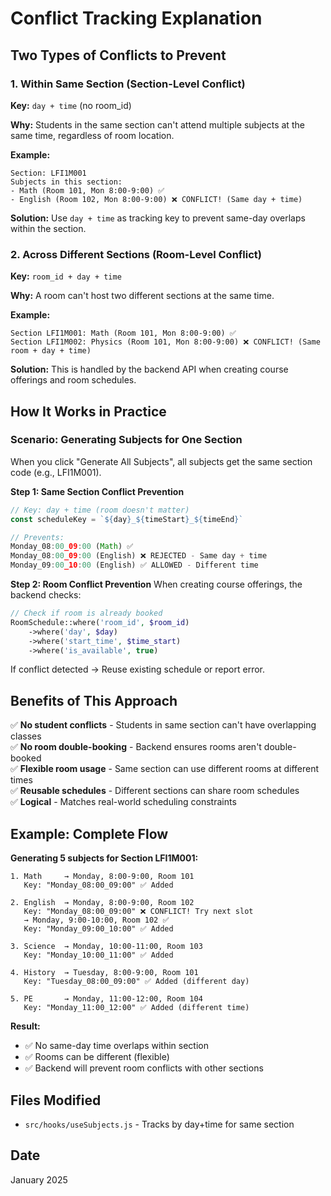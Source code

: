 # Conflict Tracking Explanation

## Two Types of Conflicts to Prevent

### 1. Within Same Section (Section-Level Conflict)

**Key:** `day + time` (no room_id)

**Why:** Students in the same section can't attend multiple subjects at the same time, regardless of room location.

**Example:**

```
Section: LFI1M001
Subjects in this section:
- Math (Room 101, Mon 8:00-9:00) ✅
- English (Room 102, Mon 8:00-9:00) ❌ CONFLICT! (Same day + time)
```

**Solution:** Use `day + time` as tracking key to prevent same-day overlaps within the section.

### 2. Across Different Sections (Room-Level Conflict)

**Key:** `room_id + day + time`

**Why:** A room can't host two different sections at the same time.

**Example:**

```
Section LFI1M001: Math (Room 101, Mon 8:00-9:00) ✅
Section LFI1M002: Physics (Room 101, Mon 8:00-9:00) ❌ CONFLICT! (Same room + day + time)
```

**Solution:** This is handled by the backend API when creating course offerings and room schedules.

## How It Works in Practice

### Scenario: Generating Subjects for One Section

When you click "Generate All Subjects", all subjects get the same section code (e.g., LFI1M001).

**Step 1: Same Section Conflict Prevention**

```javascript
// Key: day + time (room doesn't matter)
const scheduleKey = `${day}_${timeStart}_${timeEnd}`

// Prevents:
Monday_08:00_09:00 (Math) ✅
Monday_08:00_09:00 (English) ❌ REJECTED - Same day + time
Monday_09:00_10:00 (English) ✅ ALLOWED - Different time
```

**Step 2: Room Conflict Prevention**
When creating course offerings, the backend checks:

```php
// Check if room is already booked
RoomSchedule::where('room_id', $room_id)
    ->where('day', $day)
    ->where('start_time', $time_start)
    ->where('is_available', true)
```

If conflict detected → Reuse existing schedule or report error.

## Benefits of This Approach

✅ **No student conflicts** - Students in same section can't have overlapping classes  
✅ **No room double-booking** - Backend ensures rooms aren't double-booked  
✅ **Flexible room usage** - Same section can use different rooms at different times  
✅ **Reusable schedules** - Different sections can share room schedules  
✅ **Logical** - Matches real-world scheduling constraints

## Example: Complete Flow

**Generating 5 subjects for Section LFI1M001:**

```
1. Math     → Monday, 8:00-9:00, Room 101
   Key: "Monday_08:00_09:00" ✅ Added

2. English  → Monday, 8:00-9:00, Room 102
   Key: "Monday_08:00_09:00" ❌ CONFLICT! Try next slot
   → Monday, 9:00-10:00, Room 102 ✅
   Key: "Monday_09:00_10:00" ✅ Added

3. Science  → Monday, 10:00-11:00, Room 103
   Key: "Monday_10:00_11:00" ✅ Added

4. History  → Tuesday, 8:00-9:00, Room 101
   Key: "Tuesday_08:00_09:00" ✅ Added (different day)

5. PE       → Monday, 11:00-12:00, Room 104
   Key: "Monday_11:00_12:00" ✅ Added (different time)
```

**Result:**

- ✅ No same-day time overlaps within section
- ✅ Rooms can be different (flexible)
- ✅ Backend will prevent room conflicts with other sections

## Files Modified

- `src/hooks/useSubjects.js` - Tracks by day+time for same section

## Date

January 2025
